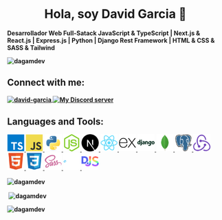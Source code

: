 <h1 align="center">Hola, soy David Garcia 👋</h1>
<p><strong>Desarrollador Web Full-Satack<strong> JavaScript & TypeScript | Next.js & React.js | Express.js | Python | Django Rest Framework | HTML & CSS & SASS & Tailwind
</p>

<p align="left">
  <img src="https://komarev.com/ghpvc/?username=dagamdev&label=Profile%20views&color=0e75b6&style=flat" alt="dagamdev" />
</p>

<h2 align="left">Connect with me:</h2>
<p align="left">
  <a href="https://www.linkedin.com/in/dagamdev/" target="_blank">
    <img align="center" src="https://raw.githubusercontent.com/rahuldkjain/github-profile-readme-generator/master/src/images/icons/Social/linked-in-alt.svg" alt="david-garcia" height="40" width="40" />
  </a>
  <a href="https://discord.gg/6qEwr3Mdv5" target="_blank">
    <img align="center" src="https://raw.githubusercontent.com/rahuldkjain/github-profile-readme-generator/master/src/images/icons/Social/discord.svg" alt="My Discord server" height="40" width="40" />
  </a>
</p>

<h2 align="left">Languages and Tools:</h2>
<p align="left"> 
  <a href="https://www.typescriptlang.org/" target="_blank" rel="noreferrer">
    <img src="https://raw.githubusercontent.com/devicons/devicon/master/icons/typescript/typescript-original.svg" alt="typescript" width="40" height="40"/>
  </a>
  <a href="https://developer.mozilla.org/en-US/docs/Web/JavaScript" target="_blank" rel="noreferrer">
    <img src="https://raw.githubusercontent.com/devicons/devicon/master/icons/javascript/javascript-original.svg" alt="javascript" width="40" height="40"/>
  </a>
  <a href="https://www.python.org" target="_blank" rel="noreferrer"> 
    <img src="https://raw.githubusercontent.com/devicons/devicon/master/icons/python/python-original.svg" alt="python" width="40" height="40"/>
  </a>
  <a href="https://nodejs.org" target="_blank" rel="noreferrer">
    <img src="https://raw.githubusercontent.com/devicons/devicon/master/icons/nodejs/nodejs-original.svg" alt="Node.js" width="40" height="40"/>
  </a>
  <a href="https://nextjs.org/" target="_blank" rel="noreferrer">
    <img src="https://raw.githubusercontent.com/devicons/devicon/master/icons/nextjs/nextjs-original.svg" alt="Next.js" width="40" height="40"/>
  </a>
  <a href="https://reactjs.org/" target="_blank" rel="noreferrer">
    <img src="https://raw.githubusercontent.com/devicons/devicon/master/icons/react/react-original.svg" alt="React.js" width="40" height="40"/>
  </a>
  <a href="https://expressjs.com/" target="_blank" rel="noreferrer"> 
    <img src="https://raw.githubusercontent.com/devicons/devicon/master/icons/express/express-original.svg" alt="Express.js" width="40" height="40"/> 
  </a>
  <a href="https://www.djangoproject.com/" target="_blank" rel="noreferrer"> 
    <img src="https://raw.githubusercontent.com/devicons/devicon/master/icons/django/django-plain-wordmark.svg" alt="Django" width="40" height="40"/> 
  </a>
  <a href="https://www.mongodb.com/" target="_blank" rel="noreferrer"> 
    <img src="https://raw.githubusercontent.com/devicons/devicon/master/icons/mongodb/mongodb-original.svg" alt="Mongodb" width="40" height="40"/>
  </a>
  <a href="https://www.postgresql.org" target="_blank" rel="noreferrer">
    <img src="https://raw.githubusercontent.com/devicons/devicon/master/icons/postgresql/postgresql-original.svg" alt="postgresql" width="40" height="40"/>
  </a>
  <a href="https://redux.js.org" target="_blank" rel="noreferrer">
    <img src="https://raw.githubusercontent.com/devicons/devicon/master/icons/redux/redux-original.svg" alt="redux" width="40" height="40"/>
  </a>
  <a href="https://www.w3.org/html/" target="_blank" rel="noreferrer">
    <img src="https://raw.githubusercontent.com/devicons/devicon/master/icons/html5/html5-original.svg" alt="html5" width="40" height="40"/>
  </a>
  <a href="https://www.w3schools.com/css/" target="_blank" rel="noreferrer"> 
    <img src="https://raw.githubusercontent.com/devicons/devicon/master/icons/css3/css3-original.svg" alt="css3" width="40" height="40"/> 
  </a>
  <a href="https://sass-lang.com/" target="_blank" rel="noreferrer"> 
    <img src="https://raw.githubusercontent.com/devicons/devicon/master/icons/sass/sass-original.svg" alt="SASS" width="40" height="40"/> 
  </a>
  <a href="https://tailwindcss.com/" target="_blank" rel="noreferrer"> 
    <img src="https://raw.githubusercontent.com/devicons/devicon/master/icons/tailwindcss/tailwindcss-original-wordmark.svg" alt="Tailwind CSS" width="40" height="40"/> 
  </a>
  <a href="https://discord.js.org/" target="_blank" rel="noreferrer"> 
    <img src="https://raw.githubusercontent.com/devicons/devicon/master/icons/discordjs/discordjs-original.svg" alt="Discord.js" width="40" height="40"/> 
  </a>
</p>

<p><img align="center" src="https://github-readme-streak-stats.herokuapp.com/?user=dagamdev&theme=dark" alt="dagamdev" /></p>

<p>&nbsp;<img align="center" src="https://github-readme-stats.vercel.app/api?username=dagamdev&show_icons=true&theme=dark&title_color=d37703&text_color=e6e6e6&bg_color=171717&hide_border=true&locale=es" alt="dagamdev" /></p>

<p><img align="left" src="https://github-readme-stats.vercel.app/api/top-langs?username=dagamdev&show_icons=true&theme=dark&title_color=d3770d&text_color=dedede&bg_color=171717&hide_border=true&locale=es&layout=compact" alt="dagamdev" /></p>